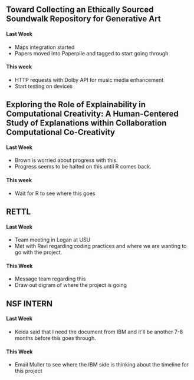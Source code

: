 ## Toward Collecting an Ethically Sourced Soundwalk Repository for Generative Art

#### Last Week
- Maps integration started 
- Papers moved into Paperpile and tagged to start going through

#### This week
- HTTP requests with Dolby API for music media enhancement 
- Start testing on devices

## Exploring the Role of Explainability in Computational Creativity: A Human-Centered Study of Explanations within Collaboration Computational Co-Creativity

#### Last Week
- Brown is worried about progress with this.
- Progress seems to be halted on this until R comes back.

#### This week
- Wait for R to see where this goes

## RETTL

#### Last Week
- Team meeting in Logan at USU
- Met with Ravi regarding coding practices and where we are wanting to go with the project.

#### This Week
- Message team regarding this
- Draw out digram of where the project is going

## NSF INTERN
#### Last Week
- Keida said that I need the document from IBM and it'll be another 7-8 months before this goes through.
#### This Week
- Email Muller to see where the IBM side is thinking about the timeline for this project